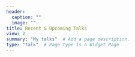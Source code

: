 ```yaml
---
header:
  caption: ""
  image: ""
title: Recent & Upcoming Talks
view: 2
summary: "My talks"  # Add a page description.
type: "talk"  # Page type is a Widget Page
---
```

